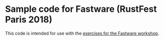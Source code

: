 # Sample code for Fastware (RustFest Paris 2018)

This code is intended for use with the [exercises for the Fastware workshop](http://troubles.md/posts/rustfest-2018-workshop/).
